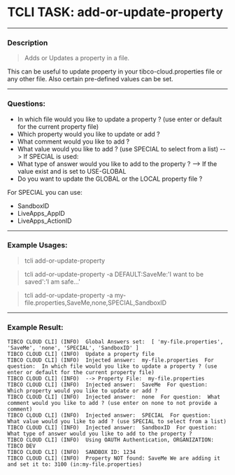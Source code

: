 # TCLI TASK: add-or-update-property

---
### Description
> Adds or Updates a property in a file.

This can be useful to update property in your tibco-cloud.properties file or any other file. Also certain pre-defined values can be set.

---
### Questions:

* In which file would you like to update a property ? (use enter or default for the current property file)
* Which property would you like to update or add ?
* What comment would you like to add ?
* What value would you like to add ? (use SPECIAL to select from a list)
--> If SPECIAL is used:
* What type of answer would you like to add to the property ?
--> If the value exist and is set to USE-GLOBAL
* Do you want to update the GLOBAL or the LOCAL property file ?

For SPECIAL you can use:

* SandboxID
* LiveApps_AppID
* LiveApps_ActionID

---
### Example Usages:

> tcli add-or-update-property

> tcli add-or-update-property -a DEFAULT:SaveMe:'I want to be saved':'I am safe...'

> tcli add-or-update-property -a my-file.properties,SaveMe,none,SPECIAL,SandboxID

---
### Example Result:

```console
TIBCO CLOUD CLI] (INFO)  Global Answers set:  [ 'my-file.properties', 'SaveMe', 'none', 'SPECIAL', 'SandboxID' ]
TIBCO CLOUD CLI] (INFO)  Update a property file
TIBCO CLOUD CLI] (INFO)  Injected answer:  my-file.properties  For question:  In which file would you like to update a property ? (use enter or default for the current property file)
TIBCO CLOUD CLI] (INFO)  --> Property File:  my-file.properties
TIBCO CLOUD CLI] (INFO)  Injected answer:  SaveMe  For question:  Which property would you like to update or add ?
TIBCO CLOUD CLI] (INFO)  Injected answer:  none  For question:  What comment would you like to add ? (use enter on none to not provide a comment)
TIBCO CLOUD CLI] (INFO)  Injected answer:  SPECIAL  For question:  What value would you like to add ? (use SPECIAL to select from a list)
TIBCO CLOUD CLI] (INFO)  Injected answer:  SandboxID  For question:  What type of answer would you like to add to the property ?
TIBCO CLOUD CLI] (INFO)  Using OAUTH Authentication, ORGANIZATION: TIBCO DEV
TIBCO CLOUD CLI] (INFO)  SANDBOX ID: 1234
TIBCO CLOUD CLI] (INFO)  Property NOT found: SaveMe We are adding it and set it to: 3100 (in:my-file.properties) 
```
